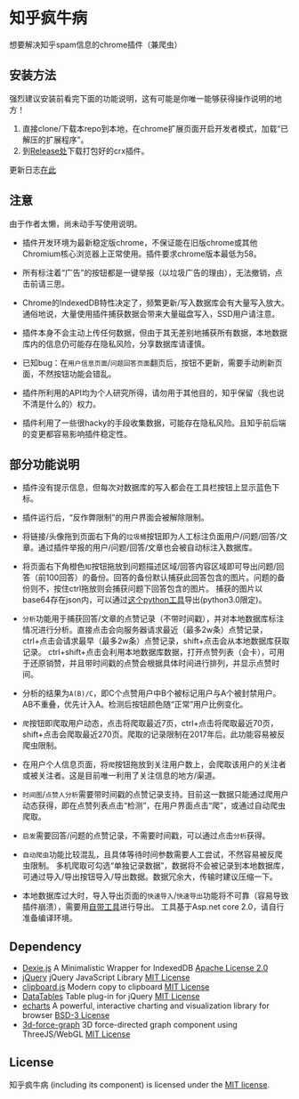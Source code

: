 # 知乎疯牛病

想要解决知乎spam信息的chrome插件（兼爬虫）

## 安装方法

强烈建议安装前看完下面的功能说明，这有可能是你唯一能够获得操作说明的地方！

1. 直接clone/下载本repo到本地，在chrome扩展页面开启开发者模式，加载“已解压的扩展程序”。
2. 到[Release处](https://github.com/XZiar/ZhiHuExt/releases/latest)下载打包好的crx插件。

更新日志[在此](./ChangeLog.md)

## 注意

由于作者太懒，尚未动手写使用说明。
 
 * 插件开发环境为最新稳定版chrome，不保证能在旧版chrome或其他Chromium核心浏览器上正常使用。插件要求chrome版本最低为58。

 * 所有标注着“广告”的按钮都是一键举报（以垃圾广告的理由），无法撤销，点击前请三思。

 * Chrome的IndexedDB特性决定了，频繁更新/写入数据库会有大量写入放大。通俗地说，大量使用插件捕获数据会带来大量磁盘写入，SSD用户请注意。

 * 插件本身不会主动上传任何数据，但由于其无差别地捕获所有数据，本地数据库内的信息仍可能存在隐私风险，分享数据库请谨慎。
 
 * 已知bug：在`用户信息页面`/`问题回答页面`翻页后，按钮不更新，需要手动刷新页面，不然按钮功能会错乱。

 * 插件所利用的API均为个人研究所得，请勿用于其他目的，知乎保留（我也说不清是什么的）权力。
 
 * 插件利用了一些很hacky的手段收集数据，可能存在隐私风险。且知乎前后端的变更都容易影响插件稳定性。

## 部分功能说明

 * 插件没有提示信息，但每次对数据库的写入都会在工具栏按钮上显示蓝色下标。

 * 插件运行后，“反作弊限制”的用户界面会被解除限制。

 * 将链接/头像拖到页面右下角的`垃圾桶`按钮即为人工标注负面用户/问题/回答/文章。通过插件举报的用户/问题/回答/文章也会被自动标注入数据库。

 * 将页面右下角橙色`知`按钮拖放到问题描述区域/回答内容区域即可导出问题/回答（前100回答）的备份。回答的备份默认捕获此回答包含的图片。问题的备份则不，按住ctrl拖放则会捕获问题下回答包含的图片。
   捕获的图片以base64存在json内，可以通过[这个python工具](./ExtraTools/ExtractImg.py)导出(python3.0限定)。

 * `分析`功能用于捕获回答/文章的点赞记录（不带时间戳），并对本地数据库标注情况进行分析。直接点击会向服务器请求最近（最多2w条）点赞记录，ctrl+点击会请求最早（最多2w条）点赞记录，shift+点击会从本地数据库获取记录。
   ctrl+shift+点击会利用本地数据库数据，打开点赞列表（会卡），可用于还原销赞，并且带时间戳的点赞会根据具体时间进行排列，并显示点赞时间。

 * 分析的结果为`A(B)/C`，即C个点赞用户中B个被标记用户与A个被封禁用户。AB不重叠，优先计入A。检测后按钮颜色随“正常”用户比例变化。

 * `爬`按钮即爬取用户动态，点击将爬取最近7页，ctrl+点击将爬取最近70页，shift+点击会爬取最近270页。爬取的记录限制在2017年后。此功能容易被反爬虫限制。

 * 在用户个人信息页面，将`爬`按钮拖放到关注用户数上，会爬取该用户的关注者或被关注者。这是目前唯一利用了关注信息的地方/渠道。

 * `时间图`/`点赞人分析`需要带时间戳的点赞记录支持。目前这一数据只能通过爬用户动态获得，即在点赞列表点击“检测”，在用户界面点击“爬”，或通过自动爬虫爬取。
 
 * `启发`需要回答/问题的点赞记录，不需要时间戳，可以通过点击`分析`获得。

 * `自动爬虫`功能比较混乱，且具体等待时间参数需要人工尝试，不然容易被反爬虫限制。
   多机爬取可勾选“单独记录数据”，数据将不会被记录到本地数据库，可通过导入/导出按钮导入/导出数据。数据冗余大，传输时建议压缩一下。

 * 本地数据库过大时，导入导出页面的`快速导入`/`快速导出`功能将不可靠（容易导致插件崩溃），需要用[自带工具](./DBExportor/)进行导出。
   工具基于Asp.net core 2.0，请自行准备编译环境。

## Dependency
 * [Dexie.js](http://dexie.org/) A Minimalistic Wrapper for IndexedDB [Apache License 2.0](./License/Dexie.license)
 * [jQuery](https://jquery.com/) jQuery JavaScript Library [MIT License](https://jquery.org/license/)
 * [clipboard.js](https://clipboardjs.com/) Modern copy to clipboard [MIT License](https://zenorocha.mit-license.org/)
 * [DataTables](https://datatables.net/) Table plug-in for jQuery [MIT License](https://datatables.net/license/mit)
 * [echarts](http://echarts.baidu.com/) A powerful, interactive charting and visualization library for browser [BSD-3 License](./License/echarts.license)
 * [3d-force-graph](https://github.com/vasturiano/3d-force-graph/) 3D force-directed graph component using ThreeJS/WebGL [MIT License](./License/3d-force-graph.license)

## License

知乎疯牛病 (including its component) is licensed under the [MIT license](License.txt).